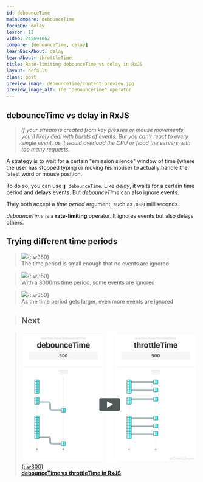 ```yaml
---
id: debounceTime
mainCompare: debounceTime
focusOn: delay
lesson: 12
video: 245691062
compare: [debounceTime, delay]
learnBackAbout: delay
learnAbout: throttleTime
title: Rate-limiting debounceTime vs delay in RxJS
layout: default
class: post
preview_image: debounceTime/content_preview.jpg
preview_image_alt: The "debounceTime" operator
---
```


## debounceTime vs delay in RxJS

> _If your stream is created from key presses or mouse movements, you'll likely deal with bursts of events. But you can't react to every single event, as it would overload the CPU or flood the servers with too many requests._

A strategy is to wait for a certain "emission silence" window of time (where the user has stopped typing or moving his mouse) to actually handle the latest word or mouse position.

To do so, you can use `❚ debounceTime`. Like _delay_, it waits for a certain time period and delays events. But _debounceTime_ can also ignore events.

They both accept a _time period_ argument, such as `3000` milliseconds.

_debounceTime_ is a **rate-limiting** operator. It ignores events but also delays others.

## Trying different time periods

> ![](img/debounceTime/delayDebounceTime1500.jpg){:.w350}<br/>
> The time period is small enough that no events are ignored

> ![](img/debounceTime/delayDebounceTime3000.jpg){:.w350}<br/>
> With a 3000ms time period, some events are ignored

> ![](img/debounceTime/delayDebounceTime4500.jpg){:.w350}<br/>
> As the time period gets larger, even more events are ignored

> ## Next

>  [![](/img/throttleTime/content_preview.jpg){:.w300}](/throttleTime) <br/> [**debounceTime vs throttleTime in RxJS**](/throttleTime)
